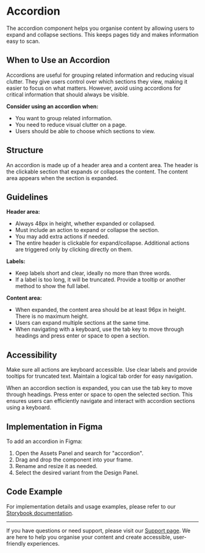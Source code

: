 # Accordion

The accordion component helps you organise content by allowing users to expand and collapse sections. This keeps pages tidy and makes information easy to scan.

## When to Use an Accordion

Accordions are useful for grouping related information and reducing visual clutter. They give users control over which sections they view, making it easier to focus on what matters. However, avoid using accordions for critical information that should always be visible.

**Consider using an accordion when:**

- You want to group related information.
- You need to reduce visual clutter on a page.
- Users should be able to choose which sections to view.

## Structure

An accordion is made up of a header area and a content area. The header is the clickable section that expands or collapses the content. The content area appears when the section is expanded.

## Guidelines

**Header area:**

- Always 48px in height, whether expanded or collapsed.
- Must include an action to expand or collapse the section.
- You may add extra actions if needed.
- The entire header is clickable for expand/collapse. Additional actions are triggered only by clicking directly on them.

**Labels:**

- Keep labels short and clear, ideally no more than three words.
- If a label is too long, it will be truncated. Provide a tooltip or another method to show the full label.

**Content area:**

- When expanded, the content area should be at least 96px in height. There is no maximum height.
- Users can expand multiple sections at the same time.
- When navigating with a keyboard, use the tab key to move through headings and press enter or space to open a section.

## Accessibility

Make sure all actions are keyboard accessible. Use clear labels and provide tooltips for truncated text. Maintain a logical tab order for easy navigation.

When an accordion section is expanded, you can use the tab key to move through headings. Press enter or space to open the selected section. This ensures users can efficiently navigate and interact with accordion sections using a keyboard.

## Implementation in Figma

To add an accordion in Figma:

1. Open the Assets Panel and search for "accordion".
2. Drag and drop the component into your frame.
3. Rename and resize it as needed.
4. Select the desired variant from the Design Panel.
<!-- Add link to Figma when the UI-User Interface board is redone-->

## Code Example

For implementation details and usage examples, please refer to our [Storybook documentation](https://storybook.eds.equinor.com/?path=/docs/surfaces-accordion--docs).

---

If you have questions or need support, please visit our [Support page](../../support/support.md). We are here to help you organise your content and create accessible, user-friendly experiences.
